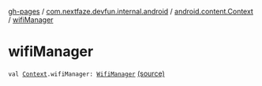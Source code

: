 [gh-pages](../../index.md) / [com.nextfaze.devfun.internal.android](../index.md) / [android.content.Context](index.md) / [wifiManager](./wifi-manager.md)

# wifiManager

`val `[`Context`](https://developer.android.com/reference/android/content/Context.html)`.wifiManager: `[`WifiManager`](https://developer.android.com/reference/android/net/wifi/WifiManager.html) [(source)](https://github.com/NextFaze/dev-fun/tree/master/devfun-internal/src/main/java/com/nextfaze/devfun/internal/android/ContextExtensions.kt#L26)